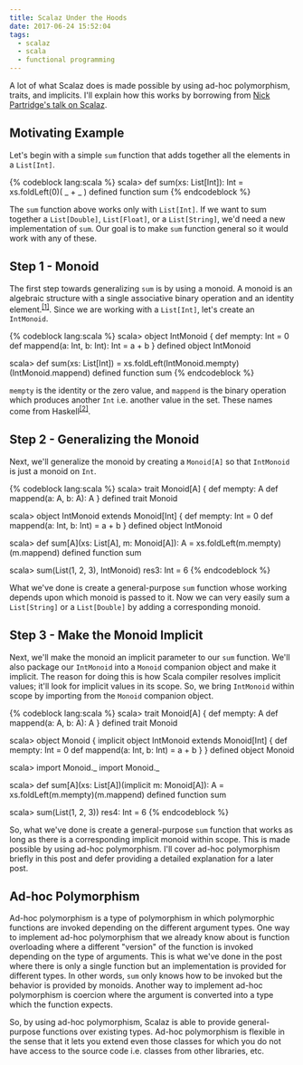 ```yaml
---
title: Scalaz Under the Hoods
date: 2017-06-24 15:52:04
tags: 
  - scalaz
  - scala 
  - functional programming
---
```


A lot of what Scalaz does is made possible by using ad-hoc polymorphism, traits, and implicits. I'll explain how this works by borrowing from [Nick Partridge's talk on Scalaz](http://bit.ly/c2eTVR).  

## Motivating Example  

Let's begin with a simple `sum` function that adds together all the elements in a `List[Int]`.

{% codeblock lang:scala %}
scala> def sum(xs: List[Int]): Int = xs.foldLeft(0)( _ + _ )
defined function sum
{% endcodeblock %}  

The `sum` function above works only with `List[Int]`. If we want to sum together a `List[Double]`, `List[Float]`, or a `List[String]`, we'd need a new implementation of `sum`. Our goal is to make `sum` function general so it would work with any of these.

## Step 1 - Monoid  

The first step towards generalizing `sum` is by using a monoid. A monoid is an algebraic structure with a single associative binary operation and an identity element.<sup>[[1]](https://en.wikipedia.org/wiki/Monoid)</sup>. Since we are working with a `List[Int]`, let's create an `IntMonoid`.  

{% codeblock lang:scala %}
scala> object IntMonoid {
    def mempty: Int = 0
    def mappend(a: Int, b: Int): Int = a + b
  }
defined object IntMonoid

scala> def sum(xs: List[Int]) = xs.foldLeft(IntMonoid.mempty)(IntMonoid.mappend)
defined function sum
{% endcodeblock %} 

`mempty` is the identity or the zero value, and  `mappend` is the binary operation which produces another `Int` i.e. another value in the set. These names come from Haskell<sup>[[2]](https://en.wikibooks.org/wiki/Haskell/Monoids)</sup>. 

## Step 2 - Generalizing the Monoid  

Next, we'll generalize the monoid by creating a `Monoid[A]` so that `IntMonoid` is just a monoid on `Int`.

{% codeblock lang:scala %}
scala> trait Monoid[A] {
    def mempty: A
    def mappend(a: A, b: A): A
  }
defined trait Monoid

scala> object IntMonoid extends Monoid[Int] {
    def mempty: Int = 0
    def mappend(a: Int, b: Int) = a + b
  }
defined object IntMonoid

scala> def sum[A](xs: List[A], m: Monoid[A]): A = xs.foldLeft(m.mempty)(m.mappend)
defined function sum

scala> sum(List(1, 2, 3), IntMonoid)
res3: Int = 6
{% endcodeblock %}  

What we've done is create a general-purpose `sum` function whose working depends upon which monoid is passed to it. Now we can very easily sum a `List[String]` or a `List[Double]` by adding a corresponding monoid.  

## Step 3 - Make the Monoid Implicit  

Next, we'll make the monoid an implicit parameter to our `sum` function. We'll also package our `IntMonoid` into a `Monoid` companion object and make it implicit. The reason for doing this is how Scala compiler resolves implicit values; it'll look for implicit values in its scope. So, we bring `IntMonoid` within scope by importing from the `Monoid` companion object.

{% codeblock lang:scala %}
scala> trait Monoid[A] {
    def mempty: A
    def mappend(a: A, b: A): A
  }
defined trait Monoid

scala> object Monoid {
    implicit object IntMonoid extends Monoid[Int] {
      def mempty: Int = 0
      def mappend(a: Int, b: Int) = a + b
    }
  }
defined object Monoid

scala> import Monoid._
import Monoid._

scala> def sum[A](xs: List[A])(implicit m: Monoid[A]): A = xs.foldLeft(m.mempty)(m.mappend)
defined function sum

scala> sum(List(1, 2, 3))
res4: Int = 6
{% endcodeblock %}  

So, what we've done is create a general-purpose `sum` function that works as long as there is a corresponding implicit monoid within scope. This is made possible by using ad-hoc polymorphism. I'll cover ad-hoc polymorphism briefly in this post and defer providing a detailed explanation for a later post.  

## Ad-hoc Polymorphism  

Ad-hoc polymorphism is a type of polymorphism in which polymorphic functions are invoked depending on the different argument types. One way to implement ad-hoc polymorphism that we already know about is function overloading where a different "version" of the function is invoked depending on the type of arguments. This is what we've done in the post where there is only a single function but an implementation is provided for different types. In other words, `sum` only knows how to be invoked but the behavior is provided by monoids. Another way to implement ad-hoc polymorphism is coercion where the argument is converted into a type which the function expects.  

So, by using ad-hoc polymorphism, Scalaz is able to provide general-purpose functions over existing types. Ad-hoc polymorphism is flexible in the sense that it lets you extend even those classes for which you do not have access to the source code i.e. classes from other libraries, etc.